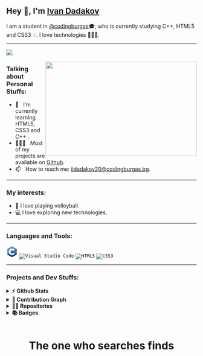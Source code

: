 ## Hey 👋, I'm [Ivan Dadakov](https://github.com/IIDadakov20/)

I am a student in [@codingburgas](https://codingburgas.bg)🎓, who is currently studying C++, HTML5 and CSS3 💡. I love technologies 👨🏻‍💻.

<hr>

<p align="left"> <img src="https://komarev.com/ghpvc/?username=IIDadakov20&label=Profile%20views&color=0e75b6&style=flat"/> </p>

<img align="right" height="250" width="400" alt="" src="https://www.mygo.ge/uploads/blog/1584023795.jpg"/>

### Talking about Personal Stuffs:
- 🚀 &nbsp; I’m currently learning HTML5, CSS3 and C++ .
- 👨🏻‍💻 &nbsp; Most of my projects are available on [Github](https://github.com/IIDadakov20?tab=repositories).
- 📫 &nbsp; How to reach me: iidadakov20@codingburgas.bg.

<hr>

### My interests:
- 🏐 I love playing volleyball.
- 💻 I love exploring new technologies.

<hr>

### Languages and Tools:

<code><img alt="CPP" width="30px" src="https://raw.githubusercontent.com/github/explore/80688e429a7d4ef2fca1e82350fe8e3517d3494d/topics/cpp/cpp.png" ></code>
<code><img alt="Visual Studio Code" width="30px" src="https://pbs.twimg.com/profile_images/1410632439370641409/Pt-7RucE_400x400.jpg"></code>
<code><img alt="HTML5" width="30px" src="https://encrypted-tbn0.gstatic.com/images?q=tbn:ANd9GcTh7HwVz9h18DrB8OeLJ1oUyWw6JPIBqfxDUEiFi_804PEIQxzvfuW5p0eQ3inRMifes4s&usqp=CAU" ></code>
<code><img alt="CSS3" width="30px" src="https://encrypted-tbn0.gstatic.com/images?q=tbn:ANd9GcRYlEA6Vsz0fqBzwPvPnhncrBwAXizgKMXqSNQmLLctUOtagnhT9U2b9zWAAvFBo4jfAYA&usqp=CAU" ></code>

<hr>

### Projects and Dev Stuffs:

<details>	
  <summary><b>⚡ Github Stats</b></summary>

![Grade](https://github-readme-stats.vercel.app/api?username=IIDadakov20&show_icons=true&theme=radical&count_private=true)
![Languages](https://github-readme-stats.vercel.app/api/top-langs/?username=IIDadakov20&show_icons=true&hide_border=true&layout=compact&count_private=true&count_fork=true)
</details>

<details>
  <summary><b>🐍 Contribution Graph</b></summary>
  <img src="https://raw.githubusercontent.com/Platane/snk/output/github-contribution-grid-snake.gif" alt="snake gif">
</details>

<details>
  <summary><b>🧑‍🚀 Repositories</b></summary>

[![Projects-Aqua 2020](https://github-readme-stats.vercel.app/api/pin/?username=afyusrefova&repo=Code-Marathon-Projects-Aqua)](https://github.com)
</details>

<details style = "display: inline;">
  <summary><b>📚 Badges</b></summary>

<a href ="https://www.credly.com/earner/earned/badge/5a00296a-24c4-4be2-be73-9e63f27dffed"><img align="left" alt="HTML5&CSS3" width="150px" src="https://images.credly.com/size/680x680/images/241488f4-9110-41aa-804e-51a8f8ba430d/MTA-Introduction_to_Programming_Using_HTML_and_CSS-600x600.png" ></a>
<a href ="https://www.credly.com/earner/earned/badge/a2cddc43-0ca1-4f90-8443-07b09ee2415e"><img align="left" alt="Word Office 2016" width="150px" src="https://images.credly.com/size/680x680/images/fd092703-61db-4e9f-9c7c-2211d44ca87d/MOS_Word.png" ></a>
</details>  

<br>
  
<div align="center">

# The one who searches finds

</div>
